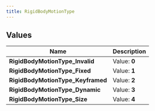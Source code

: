 ```yaml
---
title: RigidBodyMotionType
---
```


## Values

| Name | Description |
| ---- | ----------- |
| **RigidBodyMotionType\_Invalid** | Value: **0** |
| **RigidBodyMotionType\_Fixed** | Value: **1** |
| **RigidBodyMotionType\_Keyframed** | Value: **2** |
| **RigidBodyMotionType\_Dynamic** | Value: **3** |
| **RigidBodyMotionType\_Size** | Value: **4** |

